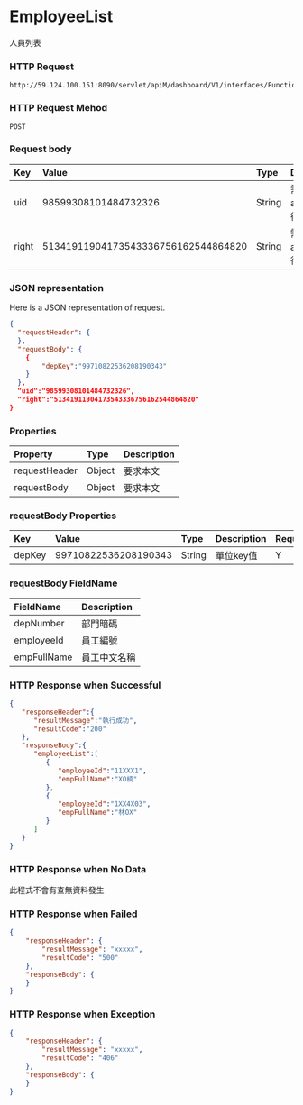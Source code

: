 # EmployeeList
人員列表

### HTTP Request
```
http://59.124.100.151:8090/servlet/apiM/dashboard/V1/interfaces/Function/EmployeeList
```

### HTTP Request Mehod
```
POST
```

### Request body
| Key | Value | Type | Description |
|:----------|:-------------|:-----|:------------|
| uid | 98599308101484732326 | String | 需透過apiLogin取得
| right | 51341911904173543336756162544864820 | String | 需透過apiLogin取得 |

### JSON representation

Here is a JSON representation of request.
```json
{
  "requestHeader": {
  },
  "requestBody": {
    {
        "depKey":"99710822536208190343"
    }
  },
  "uid":"98599308101484732326",
  "right":"51341911904173543336756162544864820"
}
```

### Properties
| Property | Type | Description |
|:---------|:-----|:------------|
| requestHeader | Object | 要求本文 |
| requestBody | Object | 要求本文 |

### requestBody Properties
| Key | Value | Type | Description | Required | Format |
|:----------|:-------------|:-----|:------------|:------------|:------------|
| depKey | 99710822536208190343 | String | 單位key值 | Y | n/a |

### requestBody FieldName
| FieldName | Description |
|:----------|:-------------|
| depNumber | 部門暗碼 |
| employeeId | 員工編號 |
| empFullName | 員工中文名稱 |


### HTTP Response when Successful
```json
{
   "responseHeader":{
      "resultMessage":"執行成功",
      "resultCode":"200"
   },
   "responseBody":{
      "employeeList":[
         {
            "employeeId":"11XXX1",
            "empFullName":"XO楠"
         },
         {
            "employeeId":"1XX4X03",
            "empFullName":"林OX"
         }
      ]
   }
}
```

### HTTP Response when No Data
此程式不會有查無資料發生

### HTTP Response when Failed
```json
{
    "responseHeader": {
        "resultMessage": "xxxxx",
        "resultCode": "500"
    },
    "responseBody": {
    }
}
```

### HTTP Response when Exception
```json
{
    "responseHeader": {
        "resultMessage": "xxxxx",
        "resultCode": "406"
    },
    "responseBody": {
    }
}
```
